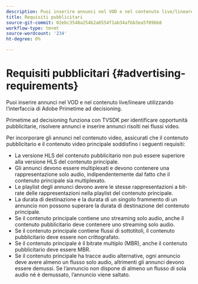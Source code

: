 ```yaml
---
description: Puoi inserire annunci nel VOD e nel contenuto live/lineare utilizzando l’interfaccia di Adobe Primetime ad decisioning.
title: Requisiti pubblicitari
source-git-commit: 02ebc3548a254b2a6554f1ab34afbb3ea5f09bb8
workflow-type: tm+mt
source-wordcount: '234'
ht-degree: 0%

---
```


# Requisiti pubblicitari {#advertising-requirements}

Puoi inserire annunci nel VOD e nel contenuto live/lineare utilizzando l’interfaccia di Adobe Primetime ad decisioning.

<!--<a id="section_A2966DC850E140FE9400A1D9E412F819"></a>-->

Primetime ad decisioning funziona con TVSDK per identificare opportunità pubblicitarie, risolvere annunci e inserire annunci risolti nei flussi video.

Per incorporare gli annunci nel contenuto video, assicurati che il contenuto pubblicitario e il contenuto video principale soddisfino i seguenti requisiti:

* La versione HLS del contenuto pubblicitario non può essere superiore alla versione HLS del contenuto principale.
* Gli annunci devono essere multiplexati e devono contenere una rappresentazione solo audio, indipendentemente dal fatto che il contenuto principale sia multiplexato.
* Le playlist degli annunci devono avere le stesse rappresentazioni a bit-rate delle rappresentazioni nella playlist del contenuto principale.
* La durata di destinazione e la durata di un singolo frammento di un annuncio non possono superare la durata di destinazione del contenuto principale.
* Se il contenuto principale contiene uno streaming solo audio, anche il contenuto pubblicitario deve contenere uno streaming solo audio.
* Se il contenuto principale contiene flussi di sottotitoli, il contenuto pubblicitario deve essere non crittografato.
* Se il contenuto principale è il bitrate multiplo (MBR), anche il contenuto pubblicitario deve essere MBR.
* Se il contenuto principale ha tracce audio alternative, ogni annuncio deve avere almeno un flusso solo audio, altrimenti gli annunci devono essere demussi. Se l’annuncio non dispone di almeno un flusso di sola audio né è demussato, l’annuncio viene saltato.
